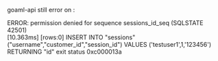 goaml-api
still error on : 

 ERROR: permission denied for sequence sessions_id_seq (SQLSTATE 42501)        
[10.363ms] [rows:0] INSERT INTO "sessions" ("username","customer_id","session_id") VALUES ('testuser1',1,'123456') RETURNING "id"
exit status 0xc000013a
 
